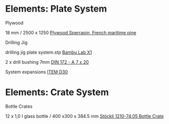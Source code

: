 # Elements: Plate System

Plywood

18 mm / 2500 x 1250 [Plywood Sperrapin, French maritime pine](https://www.zehnder-handel.ch/customer/files/73/A---Sperrholz-2025-05-01.pdf)

Drilling Jig

drilling jig plate system.stp [Bambu Lab X1](https://eu.store.bambulab.com/de/products/pla-cf?p=W3sicHJvcGVydHlLZXkiOiJGYXJiZSIsInByb3BlcnR5VmFsdWUiOiJNYXRjaGEtR3LDvG4gKDE0NTAwKSJ9LHsicHJvcGVydHlLZXkiOiJUeXAiLCJwcm9wZXJ0eVZhbHVlIjoiIn0seyJwcm9wZXJ0eUtleSI6Ikdyw7bDn2UiLCJwcm9wZXJ0eVZhbHVlIjoiMSBrZyJ9XQ%3D%3D
)

2 x drill bushing 7mm [DIN 172 - A 7 x 20](https://www.maedler.de/Article/62210720)

System expansions [ITEM D30](https://www.item24.com/de-de/search/?q=D30&_gl=1*12jenbg*_gcl_aw*R0NMLjE3NDQxMTI0OTcuRUFJYUlRb2JDaE1JNS1Ud3BhM0lqQU1WczFOQkFoMHVnd3F0RUFBWUFTQUFFZ0t6elBEX0J3RQ..*_gcl_au*MjAxNzQwMjU5OS4xNzQ0MTEyNDg0*_ga*NzcwNTUyNDI2LjE3MzM5MzI5ODQ.*_ga_L5MYWBK2L4*czE3NDg5NDQzMTUkbzIkZzEkdDE3NDg5NDQ2NDEkajM1JGwwJGgw)

# Elements: Crate System

Bottle Crates

12 x 1,0 l glass bottle / 400 x300 x 384.5 mm [Stöckli 1210-74.05 Bottle Crate](https://www.gebinde-technologie.ch/index.cfm?tem=1&spr=1&hpn=1&sbn=1&ssn=9)
